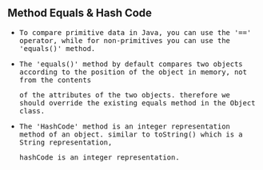 ## Method Equals & Hash Code

- <samp>To compare primitive data in Java, you can use the '==' operator, while for non-primitives you can use the 'equals()' method.</samp>

- <samp>The 'equals()' method by default compares two objects according to the position of the object in memory, not from the contents</samp>
  
  <samp> of the attributes of the two objects. therefore we should override the existing equals method in the Object class.</samp>
  
- <samp>The 'HashCode' method is an integer representation method of an object. similar to toString() which is a String representation,</samp> 
  
  <samp>hashCode is an integer representation.</samp> 
